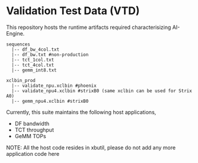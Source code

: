 # Validation Test Data (VTD)

This repository hosts the runtime artifacts required characterisizing AI-Engine.

```
sequences
  |-- df_bw_4col.txt
  |-- df_bw.txt #non-production
  |-- tct_1col.txt
  |-- tct_4col.txt
  |-- gemm_int8.txt

xclbin_prod
  |-- validate_npu.xclbin #phoenix
  |-- validate_npu4.xclbin #strixB0 (same xclbin can be used for Strix A0)
  |-- gemm_npu4.xclbin #strixB0
```
Currently, this suite maintains the following host applications,
- DF bandwidth 
- TCT throughput
- GeMM TOPs


NOTE: All the host code resides in xbutil, please do not add any more application code here
